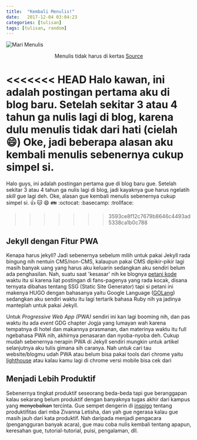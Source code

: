 ```yaml
---
title:  "Kembali Menulis!"
date:   2017-12-04 03:04:23
categories: [tulisan]
tags: [tulisan, random]
---
```


![Mari Menulis](https://ak9.picdn.net/shutterstock/videos/14941816/thumb/1.jpg)
<center>Menulis tidak harus di kertas <a href="http://hdfootagestock.com">Source</a></center>


<<<<<<< HEAD
Halo kawan, ini adalah postingan pertama aku di blog baru. Setelah sekitar 3 atau 4 tahun ga nulis lagi di blog, karena dulu menulis tidak dari hati (cielah :smile:)
Oke, jadi beberapa alasan aku kembali menulis sebenernya cukup simpel si.
=======
Halo guys, ini adalah postingan pertama gue di blog baru gue. Setelah sekitar 3 atau 4 tahun ga nulis lagi di blog, jadi kayaknya gue harus ngelatih *skill*  gue lagi deh.
Oke, alasan gue kembali menulis sebenernya cukup simpel si. :+1: :cat: :smile: :family: :octocat: :basecamp: :trollface:
>>>>>>> 3593ce8f12c7679b8646c4493ad5338ca1b0c788

## Jekyll dengan Fitur PWA
Kenapa harus jekyll? Jadi sebenernya sebelum milih untuk pakai Jekyll rada bingung nih nentuin CMS/non-CMS, kalaupun pakai CMS dipikir-pikir lagi masih banyak uang yang harus aku keluarin sedangkan aku sendiri belum ada penghasilan. Nah, suatu saat 'kesasar' nih ke blognya [petani kode](https://petanikode.com) waktu itu si karena liat postingan di fans-pagenya yang rada kocak, disana ternyata dibahas tentang SSG (Static Site Generator) tapi si petani ini makenya HUGO dengan bahasanya yaitu Google Language ([GOLang](https://golang.org)) sedangkan aku sendiri waktu itu lagi tertarik bahasa Ruby nih ya jadinya manteplah untuk pakai Jekyll.

Untuk *Progressive Web App (PWA)* sendiri ini kan lagi booming nih, dan pas waktu itu ada *event* GDG chapter Jogja yang lumayan wah karena tempatnya di hotel dan makannya prasmanan, dan materinya waktu itu full ngebahasa PWA nih, akhirnya penasaran dan nyoba-nyoba deh. Cukup mudah sebenernya nerapin PWA di Jekyll sendiri mungkin untuk artikel selanjutnya aku tulis gimana sih caranya. Nah untuk cari tau website/blogmu udah PWA atau belum bisa pakai tools dari chrome yaitu [lighthouse](https://chrome.google.com/webstore/detail/lighthouse/blipmdconlkpinefehnmjammfjpmpbjk) atau kalau kamu lagi di chrome versi mobile bisa cek dari


## Menjadi Lebih Produktif
Sebenernya tingkat produktif seseorang beda-beda tapi gue beranggapan kalau sekarang belum produktif dengan banyaknya tugas akhir dari kampus yang ~~menyebalkan~~ tercinta. Gue sempet dengerin di [inspigo](https://inspigo.id/) tentang produktifitas dari mba Zivanna Letisha, dan yah gue ngerasa kalau gue masih jauh dari kata produktif. Nah daripada menjadi pengacara (pengangguran banyak acara), gue mau coba nulis kembali tentang apapun, keresahan gue, tutorial-tutorial, puisi, pengalaman, dll.
